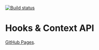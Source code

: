 [![Build status](https://ci.appveyor.com/api/projects/status/8h1ctdx98ndjn4ls?svg=true)](https://ci.appveyor.com/project/Garfy2/ra-hooks-context)


# Hooks & Context API

[GitHub Pages]().


